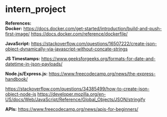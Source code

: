 # intern_project



**References:** <br>
**Docker:**
https://docs.docker.com/get-started/introduction/build-and-push-first-image/
https://docs.docker.com/reference/dockerfile/

**JavaScript:**
https://stackoverflow.com/questions/16507222/create-json-object-dynamically-via-javascript-without-concate-strings

**JS Timestamps:**
https://www.geeksforgeeks.org/formats-for-date-and-datetime-in-json-payloads/

**Node.js/Express.js:**
https://www.freecodecamp.org/news/the-express-handbook/

https://stackoverflow.com/questions/34385499/how-to-create-json-object-node-js
https://developer.mozilla.org/en-US/docs/Web/JavaScript/Reference/Global_Objects/JSON/stringify

**APIs:**
https://www.freecodecamp.org/news/apis-for-beginners/
